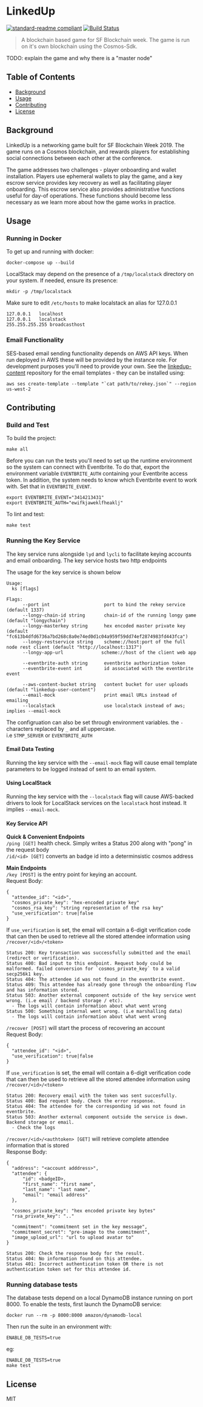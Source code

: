 # LinkedUp
[![standard-readme compliant](https://img.shields.io/badge/readme%20style-standard-green.svg)](https://github.com/RichardLitt/standard-readme)
[![Build Status](https://travis-ci.com/eco/longy.svg?token=QuNAGfYo3kcpqd58kfZs&branch=master)](https://travis-ci.com/eco/longy)
> A blockchain based game for SF Blockchain week. The game is run on it's own blockchain using the Cosmos-Sdk.

TODO: explain the game and why there is a "master node"

## Table of Contents
 - [Background](#background)
 - [Usage](#usage)
 - [Contributing](#contributing)
 - [License](#license)

## Background
LinkedUp is a networking game built for SF Blockchain Week 2019. The game runs
on a Cosmos blockchain, and rewards players for establishing social connections
between each other at the conference.

The game addresses two challenges - player onboarding and wallet installation.
Players use ephemeral wallets to play the game, and a key escrow service
provides key recovery as well as facilitating player onboarding. This escrow
service also provides administrative functions useful for day-of operations.
These functions should become less necessary as we learn more about how the
game works in practice.

## Usage
### Running in Docker
To get up and running with docker:
```
docker-compose up --build
```

LocalStack may depend on the presence of a `/tmp/localstack` directory on your
system. If needed, ensure its presence:
```
mkdir -p /tmp/localstack
```

Make sure to edit `/etc/hosts` to make localstack an alias for 127.0.0.1
```
127.0.0.1	localhost
127.0.0.1	localstack
255.255.255.255	broadcasthost
```
### Email Functionality
SES-based email sending functionality depends on AWS API keys. When run deployed
in AWS these will be provided by the instance role. For development purposes
you'll need to provide your own. See the
[linkedup-content](https://github.com/eco/linkedup-content) repository for the
email templates - they can be installed using:
```
aws ses create-template --template "`cat path/to/rekey.json`" --region us-west-2
```

## Contributing
### Build and Test
To build the project:
```
make all
```

Before you can run the tests you'll need to set up the runtime environment so
the system can connect with Eventbrite. To do that, export the environment
variable `EVENTBRITE_AUTH` containing your Eventbrite access token. In addition,
the system needs to know which Eventbrite event to work with. Set that in
`EVENTBRITE_EVENT`.

```
export EVENTBRITE_EVENT="3414213431"
export EVENTBRITE_AUTH="ewifkjaweklfheaklj"
```

To lint and test:
```
make test
```

### Running the Key Service
The key service runs alongside `lyd` and `lycli` to facilitate keying accounts and email onboarding. The key service hosts
two http endpoints

The usage for the key service is shown below
```
Usage:
  ks [flags]

Flags:
      --port int                    port to bind the rekey service (default 1337)
      --longy-chain-id string       chain-id of the running longy game (default "longychain")
      --longy-masterkey string      hex encoded master private key (default "fc613b4dfd6736a7bd268c8a0e74ed0d1c04a959f59dd74ef2874983fd443fca")
      --longy-restservice string    scheme://host:port of the full node rest client (default "http://localhost:1317")
	  --longy-app-url              scheme://host of the client web app

      --eventbrite-auth string      eventbrite authorization token
      --eventbrite-event int        id associated with the eventbrite event

      --aws-content-bucket string   content bucket for user uploads (default "linkedup-user-content")
      --email-mock                  print email URLs instead of emailing
      --localstack                  use localstack instead of aws; implies --email-mock
```

The configruation can also be set through environment variables. the `-` characters replaced by `_` and all uppercase.  
   i.e `STMP_SERVER` or `EVENTBRITE_AUTH`

#### Email Data Testing
Running the key service with the `--email-mock` flag will cause email template
parameters to be logged instead of sent to an email system.

#### Using LocalStack
Running the key service with the `--localstack` flag will cause AWS-backed
drivers to look for LocalStack services on the `localstack` host instead. It
implies `--email-mock`.

#### Key Service API
**Quick & Convenient Endpoints**  
`/ping [GET]` health check. Simply writes a Status 200 along with "pong" in the request body  
`/id/<id> [GET]` converts an badge id into a determinsistic cosmos address  

**Main Endpoints**  
`/key [POST]` is the entry point for keying an account.  
  Request Body:  
  ```
  {
    "attendee_id": "<id>",
    "cosmos_private_key": "hex-encoded private key"
    "cosmos_rsa_key": "string representation of the rsa key"
    "use_verification": true|false
  }
  ```  
  If `use_verification` is set, the email will contain a 6-digit verification code that can then be used to retrieve all the stored
  attendee information using `/recover/<id>/<token>`  

    Status 200: Key transaction was successfully submitted and the email (redirect or verification).  
    Status 400: Bad input to this endpoint. Request body could be malformed. failed conversion for `cosmos_private_key` to a valid secp256k1 key.  
    Status 404: The attendee id was not found in the eventbrite event.  
    Status 409: This attendee has already gone through the onboarding flow and has information stored.  
    Status 503: Another external component outside of the key service went wrong. (i.e email / backend storage / etc).  
      - The logs will contain information about what went wrong  
    Status 500: Something internal went wrong. (i.e marshalling data)  
      - The logs will contain information about what went wrong  

`/recover [POST]` will start the process of recovering an account  
  Request Body:  
  ```
  {
    "attendee_id": "<id>",
    "use_verification": true|false
  }
  ```  
  If `use_verification` is set, the email will contain a 6-digit verification code that can then be used to retrieve all the stored
  attendee information using `/recover/<id>/<token>`  

    Status 200: Recovery email with the token was sent succesfully.  
    Status 400: Bad request body. Check the error response.  
    Status 404: The attendee for the corresponding id was not found in eventbrite.  
    Status 503: Another external component outside the service is down. Backend storage or email.  
      - Check the logs  

`/recover/<id>/<authtoken> [GET]` will retrieve complete attendee information that is stored  
  Response Body:
  ```
  {
    "address": "<account adddress>",
    "attendee": {
        "id": <badgeID>,
        "first_name": "first name",
        "last_name": "last name",
        "email": "email address"
    },

    "cosmos_private_key": "hex encoded private key bytes"
    "rsa_private_key": ".."

    "commitment": "commitment set in the key message",
    "commitment_secret": "pre-image to the commitment",
    "image_upload_url": "url to upload avatar to"
  }
  ```

    Status 200: Check the response body for the result.  
    Status 404: No information found on this attendee.  
    Status 401: Incorrect authentication token OR there is not authentication token set for this attendee id.  

### Running database tests
The database tests depend on a local DynamoDB instance running on port 8000.
To enable the tests, first launch the DynamoDB service:
```
docker run --rm -p 8000:8000 amazon/dynamodb-local
```

Then run the suite in an environment with:
```
ENABLE_DB_TESTS=true
```
eg:
```
ENABLE_DB_TESTS=true
make test
```

## License
MIT
